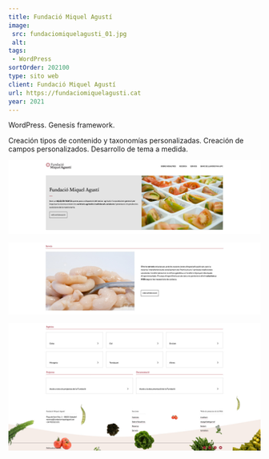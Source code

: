 ```yaml
---
title: Fundació Miquel Agustí
image:
 src: fundaciomiquelagusti_01.jpg
 alt:
tags:
 - WordPress
sortOrder: 202100
type: sito web
client: Fundació Miquel Agustí
url: https://fundaciomiquelagusti.cat
year: 2021
---
```


WordPress. Genesis framework.

Creación tipos de contenido y taxonomías personalizadas. Creación de campos personalizados. Desarrollo de tema a medida.

![detalla pantalla inicio hero](../../assets/images-projects/fundaciomiquelagusti_01.jpg)

![detalle pantalla inicio acceso servicios](../../assets/images-projects/fundaciomiquelagusti_02.jpg)

![detalle pantalla inicio botones y pie de pagina](../../assets/images-projects/fundaciomiquelagusti_03.jpg)
